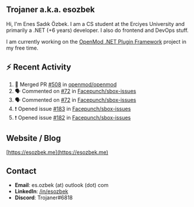 ##  Trojaner a.k.a. esozbek
Hi, I'm Enes Sadık Özbek. I am a CS student at the Erciyes University and primarily a .NET (+6 years) developer. I also do frontend and DevOps stuff.

I am currently working on the [OpenMod .NET Plugin Framework](https://github.com/openmod/openmod) project in my free time. 

## :zap: Recent Activity

<!--START_SECTION:activity-->
1. 🎉 Merged PR [#508](https://github.com/openmod/openmod/pull/508) in [openmod/openmod](https://github.com/openmod/openmod)
2. 🗣 Commented on [#72](https://github.com/Facepunch/sbox-issues/issues/72) in [Facepunch/sbox-issues](https://github.com/Facepunch/sbox-issues)
3. 🗣 Commented on [#72](https://github.com/Facepunch/sbox-issues/issues/72) in [Facepunch/sbox-issues](https://github.com/Facepunch/sbox-issues)
4. ❗️ Opened issue [#183](https://github.com/Facepunch/sbox-issues/issues/183) in [Facepunch/sbox-issues](https://github.com/Facepunch/sbox-issues)
5. ❗️ Opened issue [#182](https://github.com/Facepunch/sbox-issues/issues/182) in [Facepunch/sbox-issues](https://github.com/Facepunch/sbox-issues)
<!--END_SECTION:activity-->

## Website / Blog
[https://esozbek.me](https://esozbek.me)

## Contact
- **Email**: es.ozbek (at) outlook (dot) com
- **LinkedIn**: [/in/esozbek](https://linkedin.com/in/esozbek)
- **Discord**: Trojaner#6818
